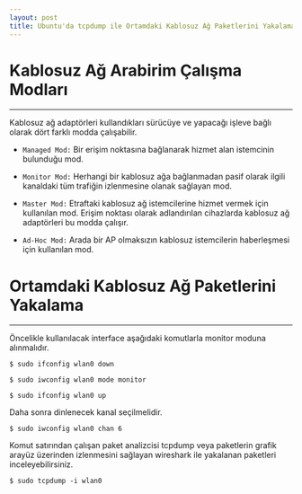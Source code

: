 ```yaml
---
layout: post
title: Ubuntu'da tcpdump ile Ortamdaki Kablosuz Ağ Paketlerini Yakalama
---
```

 

# Kablosuz Ağ Arabirim Çalışma Modları
<hr />
Kablosuz ağ adaptörleri kullandıkları sürücüye ve yapacağı işleve bağlı olarak  dört farklı modda çalışabilir.

 - `Managed Mod:` Bir erişim noktasına bağlanarak hizmet alan istemcinin bulunduğu mod.

  - `Monitor Mod:` Herhangi bir kablosuz ağa bağlanmadan pasif olarak ilgili kanaldaki tüm trafiğin izlenmesine olanak sağlayan mod. 

  - `Master Mod:` Etraftaki kablosuz ağ istemcilerine hizmet vermek için kullanılan mod. Erişim noktası olarak adlandırılan cihazlarda kablosuz ağ adaptörleri bu modda çalışır.

 - `Ad-Hoc Mod:` Arada bir AP olmaksızın kablosuz istemcilerin haberleşmesi için kullanılan mod.

# Ortamdaki Kablosuz Ağ Paketlerini Yakalama
<hr />
Öncelikle kullanılacak interface aşağıdaki komutlarla monitor moduna alınmalıdır.

	$ sudo ifconfig wlan0 down

	$ sudo iwconfig wlan0 mode monitor

	$ sudo ifconfig wlan0 up

Daha sonra dinlenecek kanal seçilmelidir.

	$ sudo iwconfig wlan0 chan 6

Komut satırından çalışan paket analizcisi tcpdump veya paketlerin grafik arayüz üzerinden izlenmesini sağlayan wireshark ile yakalanan paketleri inceleyebilirsiniz.

	$ sudo tcpdump -i wlan0
